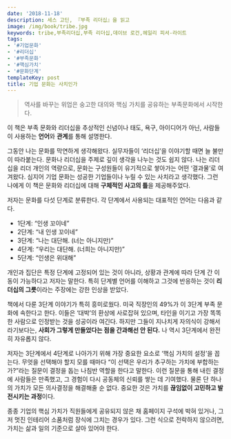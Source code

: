 ```yaml
---
date: '2018-11-18'
description: 세스 고딘, 『부족 리더십』을 읽고
image: /img/book/tribe.jpg
keywords: tribe,부족리더십,부족 리더십,데이브 로건,헤일리 피셔-라이트
tags:
- '#기업문화'
- '#리더십'
- '#부족문화'
- '#핵심가치'
- '#문화단계'
templateKey: post
title: 기업 문화는 사치인가
---
```


> 역사를 바꾸는 위업은 숭고한 대의와 핵심 가치를 공유하는 부족문화에서 시작한다.

이 책은 부족 문화와 리더십을 추상적인 신념이나 태도, 욕구, 아이디어가 아닌, 사람들이 사용하는 **언어**와 **관계**를 통해 설명한다.

그동안 나는 문화를 막연하게 생각해왔다. 실무자들이 ‘리더십’을 이야기할 때면 늘 불만이 따라붙는다. 문화나 리더십을 주제로 깊이 생각을 나누는 것도 쉽지 않다. 나는 리더십을 리더 개인의 역량으로, 문화는 구성원들이 유기적으로 쌓아가는 어떤 ‘결과물’로 여겨왔다. 심지어 기업 문화는 성공한 기업들이나 누릴 수 있는 사치라고 생각했다. 그런 나에게 이 책은 문화와 리더십에 대해 **구체적인 사고의 틀**을 제공해주었다.

저자는 문화를 다섯 단계로 분류한다. 각 단계에서 사용되는 대표적인 언어는 다음과 같다.
- 1단계: “인생 꼬이네”
- 2단계: “내 인생 꼬이네”
- 3단계: “나는 대단해. (너는 아니지만)”
- 4단계: “우리는 대단해. (너희는 아니지만)”
- 5단계: “인생은 위대해”

개인과 집단은 특정 단계에 고정되어 있는 것이 아니라, 상황과 관계에 따라 단계 간 이동이 가능하다고 저자는 말한다. 특히 단계별 언어를 이해하고 그것에 반응하는 것이 **리더십의 그릇**이라는 주장에는 강한 인상을 받았다.

책에서 다룬 3단계 이야기가 특히 흥미로웠다. 미국 직장인의 49%가 이 3단계 부족 문화에 속한다고 한다. 이들은 ‘대박’의 환상에 사로잡혀 있으며, 타인을 이기고 가장 똑똑한 사람으로 인정받는 것을 성공이라 여긴다. 하지만 그들이 지나치게 자의식이 강해서라기보다는, **사회가 그렇게 만들었다는 점을 간과해선 안 된다.** 나 역시 3단계에서 완전히 자유롭지 않다.

저자는 3단계에서 4단계로 나아가기 위해 가장 중요한 요소로 ‘핵심 가치의 설정’을 꼽는다. 무엇을 선택해야 할지 모를 때마다 “이 선택은 우리가 추구하는 가치에 부합하는가?”라는 질문이 결정을 돕는 나침반 역할을 한다고 말한다. 이런 질문을 통해 내린 결정에 사람들은 만족했고, 그 경험이 다시 공동체의 신뢰를 쌓는 데 기여했다. 물론 단 하나의 가치가 모든 의사결정을 해결해줄 순 없다. 중요한 것은 가치를 **끊임없이 고민하고 발전시키는 과정**이다.

종종 기업의 핵심 가치가 직원들에게 공유되지 않은 채 홈페이지 구석에 박혀 있거나, 그저 멋진 인테리어 소품처럼 장식에 그치는 경우가 있다. 그런 식으로 전락하지 않으려면, 가치는 삶과 일의 기준으로 살아 있어야 한다.